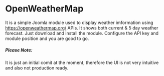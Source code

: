 # OpenWeatherMap

It is a simple Joomla module used to display weather imformation using https://openweathermap.org/ APIs. It shows both current & 5 day weather forecast. Just download and install the module. Configure the API key and module position and you are good to go. 

##### Please Note:
It is just an initial comit at the moment, therefore the UI is not very intuitive and also not production ready.
